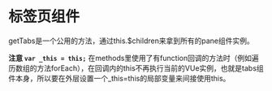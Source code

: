 # 标签页组件

getTabs是一个公用的方法，通过this.$children来拿到所有的pane组件实例。

**注意 `var _this = this;`** 在methods里使用了有function回调的方法时（例如遍历数组的方法forEach），在回调内的this不再执行当前的VUe实例，也就是tabs组件本身，所以要在外层设置一个_this=this的局部变量来间接使用this。

